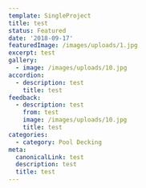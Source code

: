 ```yaml
---
template: SingleProject
title: test
status: Featured
date: '2018-09-17'
featuredImage: /images/uploads/1.jpg
excerpt: test
gallery:
  - image: /images/uploads/10.jpg
accordion:
  - description: test
    title: test
feedback:
  - description: test
    from: test
    image: /images/uploads/10.jpg
    title: test
categories:
  - category: Pool Decking
meta:
  canonicalLink: test
  description: test
  title: test
---
```

